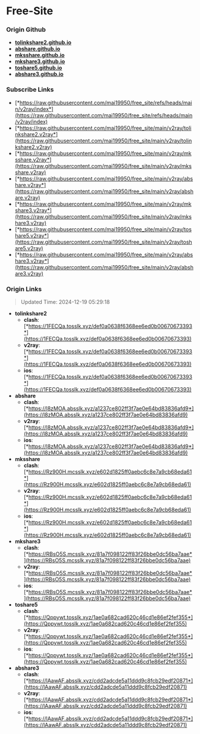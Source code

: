 # Free-Site

### Origin Github

- [**tolinkshare2.github.io**](https://github.com/tolinkshare2/tolinkshare2.github.io)
- [**abshare.github.io**](https://github.com/abshare/abshare.github.io)
- [**mksshare.github.io**](https://github.com/mksshare/mksshare.github.io)
- [**mkshare3.github.io**](https://github.com/mkshare3/mkshare3.github.io)
- [**toshare5.github.io**](https://github.com/toshare5/toshare5.github.io)
- [**abshare3.github.io**](https://github.com/abshare3/abshare3.github.io)

### Subscribe Links

- [*https://raw.githubusercontent.com/mai19950/free_site/refs/heads/main/v2ray/index*](https://raw.githubusercontent.com/mai19950/free_site/refs/heads/main/v2ray/index)
- [*https://raw.githubusercontent.com/mai19950/free_site/main/v2ray/tolinkshare2.v2ray*](https://raw.githubusercontent.com/mai19950/free_site/main/v2ray/tolinkshare2.v2ray)
- [*https://raw.githubusercontent.com/mai19950/free_site/main/v2ray/mksshare.v2ray*](https://raw.githubusercontent.com/mai19950/free_site/main/v2ray/mksshare.v2ray)
- [*https://raw.githubusercontent.com/mai19950/free_site/main/v2ray/abshare.v2ray*](https://raw.githubusercontent.com/mai19950/free_site/main/v2ray/abshare.v2ray)
- [*https://raw.githubusercontent.com/mai19950/free_site/main/v2ray/mkshare3.v2ray*](https://raw.githubusercontent.com/mai19950/free_site/main/v2ray/mkshare3.v2ray)
- [*https://raw.githubusercontent.com/mai19950/free_site/main/v2ray/toshare5.v2ray*](https://raw.githubusercontent.com/mai19950/free_site/main/v2ray/toshare5.v2ray)
- [*https://raw.githubusercontent.com/mai19950/free_site/main/v2ray/abshare3.v2ray*](https://raw.githubusercontent.com/mai19950/free_site/main/v2ray/abshare3.v2ray)

### Origin Links

> Updated Time: 2024-12-19 05:29:18

- **tolinkshare2**
  - **clash**: [*https://1FECQa.tosslk.xyz/def0a0638f6368ee6ed0b00670673393*](https://1FECQa.tosslk.xyz/def0a0638f6368ee6ed0b00670673393)
  - **v2ray**: [*https://1FECQa.tosslk.xyz/def0a0638f6368ee6ed0b00670673393*](https://1FECQa.tosslk.xyz/def0a0638f6368ee6ed0b00670673393)
  - **ios**: [*https://1FECQa.tosslk.xyz/def0a0638f6368ee6ed0b00670673393*](https://1FECQa.tosslk.xyz/def0a0638f6368ee6ed0b00670673393)
- **abshare**
  - **clash**: [*https://l8zMOA.absslk.xyz/a1237ce802ff3f7ae0e64bd83836afd9*](https://l8zMOA.absslk.xyz/a1237ce802ff3f7ae0e64bd83836afd9)
  - **v2ray**: [*https://l8zMOA.absslk.xyz/a1237ce802ff3f7ae0e64bd83836afd9*](https://l8zMOA.absslk.xyz/a1237ce802ff3f7ae0e64bd83836afd9)
  - **ios**: [*https://l8zMOA.absslk.xyz/a1237ce802ff3f7ae0e64bd83836afd9*](https://l8zMOA.absslk.xyz/a1237ce802ff3f7ae0e64bd83836afd9)
- **mksshare**
  - **clash**: [*https://Rz900H.mcsslk.xyz/e602d1825ff0aebc6c8e7a9cb68eda61*](https://Rz900H.mcsslk.xyz/e602d1825ff0aebc6c8e7a9cb68eda61)
  - **v2ray**: [*https://Rz900H.mcsslk.xyz/e602d1825ff0aebc6c8e7a9cb68eda61*](https://Rz900H.mcsslk.xyz/e602d1825ff0aebc6c8e7a9cb68eda61)
  - **ios**: [*https://Rz900H.mcsslk.xyz/e602d1825ff0aebc6c8e7a9cb68eda61*](https://Rz900H.mcsslk.xyz/e602d1825ff0aebc6c8e7a9cb68eda61)
- **mkshare3**
  - **clash**: [*https://RBsO5S.mcsslk.xyz/81a7f098122ff83f26bbe0dc56ba7aae*](https://RBsO5S.mcsslk.xyz/81a7f098122ff83f26bbe0dc56ba7aae)
  - **v2ray**: [*https://RBsO5S.mcsslk.xyz/81a7f098122ff83f26bbe0dc56ba7aae*](https://RBsO5S.mcsslk.xyz/81a7f098122ff83f26bbe0dc56ba7aae)
  - **ios**: [*https://RBsO5S.mcsslk.xyz/81a7f098122ff83f26bbe0dc56ba7aae*](https://RBsO5S.mcsslk.xyz/81a7f098122ff83f26bbe0dc56ba7aae)
- **toshare5**
  - **clash**: [*https://Qppywt.tosslk.xyz/1ae0a682cad620c46cd1e86ef2fef355*](https://Qppywt.tosslk.xyz/1ae0a682cad620c46cd1e86ef2fef355)
  - **v2ray**: [*https://Qppywt.tosslk.xyz/1ae0a682cad620c46cd1e86ef2fef355*](https://Qppywt.tosslk.xyz/1ae0a682cad620c46cd1e86ef2fef355)
  - **ios**: [*https://Qppywt.tosslk.xyz/1ae0a682cad620c46cd1e86ef2fef355*](https://Qppywt.tosslk.xyz/1ae0a682cad620c46cd1e86ef2fef355)
- **abshare3**
  - **clash**: [*https://lAawAF.absslk.xyz/cdd2adcde5a11ddd9c8fcb29edf20871*](https://lAawAF.absslk.xyz/cdd2adcde5a11ddd9c8fcb29edf20871)
  - **v2ray**: [*https://lAawAF.absslk.xyz/cdd2adcde5a11ddd9c8fcb29edf20871*](https://lAawAF.absslk.xyz/cdd2adcde5a11ddd9c8fcb29edf20871)
  - **ios**: [*https://lAawAF.absslk.xyz/cdd2adcde5a11ddd9c8fcb29edf20871*](https://lAawAF.absslk.xyz/cdd2adcde5a11ddd9c8fcb29edf20871)
